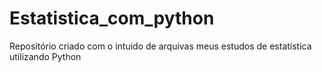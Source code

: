 # Estatistica_com_python
Repositório criado com o intuido de arquivas meus estudos de estatística utilizando Python
